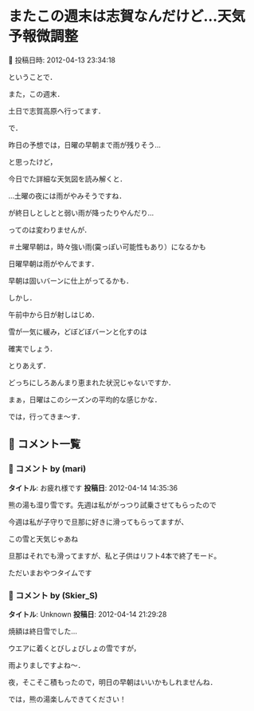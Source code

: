 # またこの週末は志賀なんだけど…天気予報微調整

📅 投稿日時: 2012-04-13 23:34:18

ということで．


また，この週末．


土日で志賀高原へ行ってます．





で．


昨日の予想では，日曜の早朝まで雨が残りそう…


と思ったけど，





今日でた詳細な天気図を読み解くと．


…土曜の夜には雨がやみそうですね．





が終日しとしとと弱い雨が降ったりやんだり…


ってのは変わりませんが．


＃土曜早朝は，時々強い雨(霙っぽい可能性もあり）になるかも





日曜早朝は雨がやんでます．


早朝は固いバーンに仕上がってるかも．


しかし．


午前中から日が射しはじめ．


雪が一気に緩み，どぼどぼバーンと化すのは


確実でしょう．





とりあえず．


どっちにしろあんまり恵まれた状況じゃないですか．


まぁ，日曜はこのシーズンの平均的な感じかな．


では，行ってきま～す．

## 💬 コメント一覧

### 💬 コメント by (mari)
**タイトル**: お疲れ様です
**投稿日**: 2012-04-14 14:35:36

熊の湯も湿り雪です。先週は私ががっつり試乗させてもらったので

今週は私が子守りで旦那に好きに滑ってもらってますが、

この雪と天気じゃあね



旦那はそれでも滑ってますが、私と子供はリフト4本で終了モード。

ただいまおやつタイムです

### 💬 コメント by (Skier_S)
**タイトル**: Unknown
**投稿日**: 2012-04-14 21:29:28

焼額は終日雪でした…

ウエアに着くとびしょびしょの雪ですが，

雨よりましですよね～．

夜，そこそこ積もったので，明日の早朝はいいかもしれませんね．



では，熊の湯楽しんできてください！

